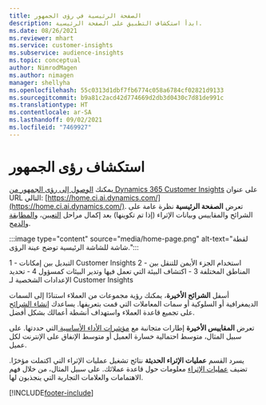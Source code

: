 ```yaml
---
title: الصفحة الرئيسية في رؤى الجمهور
description: ابدأ استكشاف التطبيق على الصفحة الرئيسية.
ms.date: 08/26/2021
ms.reviewer: mhart
ms.service: customer-insights
ms.subservice: audience-insights
ms.topic: conceptual
author: NimrodMagen
ms.author: nimagen
manager: shellyha
ms.openlocfilehash: 55c0313d1dbf7fb6774c058a6784cf02821d9133
ms.sourcegitcommit: b9a81c2acd42d774669d2db3d0430c7d81de991c
ms.translationtype: HT
ms.contentlocale: ar-SA
ms.lasthandoff: 09/02/2021
ms.locfileid: "7469927"
---
```

# <a name="explore-audience-insights"></a>استكشاف رؤى الجمهور

يمكنك [الوصول إلى رؤى الجمهور من Dynamics 365 Customer Insights](https://home.ci.ai.dynamics.com/) على عنوان URL التالي: [https://home.ci.ai.dynamics.com/](https://home.ci.ai.dynamics.com/).
تعرض **الصفحة الرئيسية** نظرة عامة على الشرائح والمقاييس وبيانات الإثراء (إذا تم تكوينها) بعد إكمال مراحل [التعيين](map-entities.md)، و[المطابقة](match-entities.md) و[الدمج](merge-entities.md).

:::image type="content" source="media/home-page.png" alt-text="لقطة شاشة للشاشة الرئيسية توضح عينة الرؤى.":::

1 - التبديل بين إمكانات Customer Insights 2 - استخدام الجزء الأيمن للتنقل بين المناطق المختلفة 3 - اكتشاف البيئة التي تعمل فيها وتدير البيئات كمسؤول 4 - تحديد الإعدادات الشخصية لـ Customer Insights

أسفل **الشرائح الأخيرة**، يمكنك رؤية مجموعات من العملاء استنادًا إلى السمات الديمغرافية أو السلوكية أو سمات المعاملات التي قمت بتعريفها. يساعدك [إنشاء الشرائح](segments.md) على تجميع قاعدة العملاء واستهداف أنشطة أعمالك بشكل أفضل.

تعرض **المقاييس الأخيرة** إطارات متجانبة مع [مؤشرات الأداء الأساسية ](measures.md) التي حددتها. على سبيل المثال، متوسط احتمالية خسارة العميل أو متوسط الإنفاق على الإنترنت لكل عميل.

يسرد القسم **عمليات الإثراء الحديثة** نتائج تشغيل عمليات الإثراء التي اكتملت مؤخرًا. تضيف [عمليات الإثراء](enrichment-hub.md) معلومات حول قاعدة عملائك. على سبيل المثال، من خلال فهم الاهتمامات والعلامات التجارية التي ينجذبون لها.

[!INCLUDE[footer-include](../includes/footer-banner.md)]